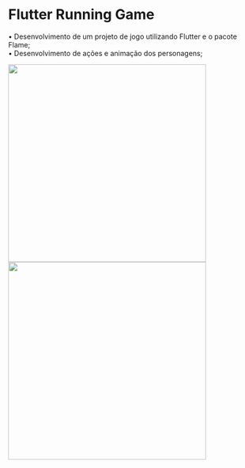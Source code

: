 # Flutter Running Game
• Desenvolvimento de um projeto de jogo utilizando Flutter e o pacote Flame;<br>
• Desenvolvimento de ações e animação dos personagens;<br>

<img src="https://user-images.githubusercontent.com/49843350/229312877-a8550c0d-ee38-45ca-bc6f-3c5e6fb4921b.png" height="400"></img>
<img src="https://user-images.githubusercontent.com/49843350/229313151-2113add4-12c0-4bc4-97cf-c55973641623.png" height="400"></img>
